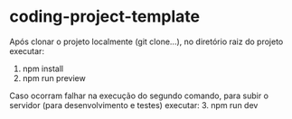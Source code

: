 # coding-project-template
Após clonar o projeto localmente (git clone...), no diretório raiz do projeto executar:
1. npm install
2. npm run preview

Caso ocorram falhar na execução do segundo comando, para subir o servidor (para desenvolvimento e testes) executar:
3. npm run dev
